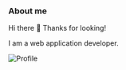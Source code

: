 ### About me
Hi there 👋
Thanks for looking!

I am a web application developer.

![Profile](https://user-images.githubusercontent.com/49115180/142458116-049e3cb1-a618-421f-835b-d34baa73ae86.gif)
<!--
**Arranzt/Arranzt** is a ✨ _special_ ✨ repository because its `README.md` (this file) appears on your GitHub profile.

- 🌱 I’m currently learning ...
- 👯 I’m looking to collaborate on ...
- 🤔 I’m looking for help with ...
- 💬 Ask me about ...
- 📫 How to reach me: ...

- 😄 Pronouns: ...
- ⚡ Fun fact: ...
-->


